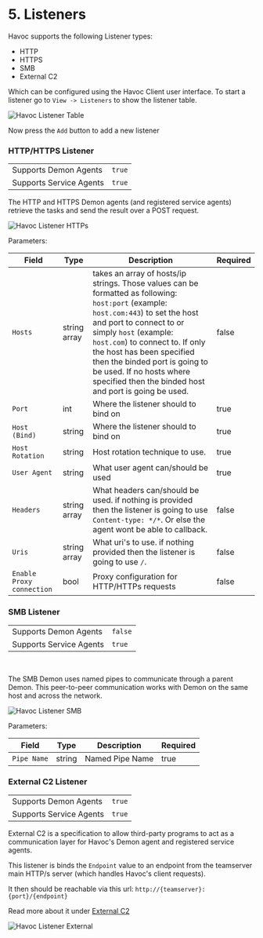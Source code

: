 # 5. Listeners

Havoc supports the following Listener types: 
* HTTP
* HTTPS
* SMB
* External C2

Which can be configured using the Havoc Client user interface.
To start a listener go to `View -> Listeners` to show the listener table. 

![Havoc Listener Table](/images/assets/HavocListenerTable.png)

Now press the `Add` button to add a new listener

### HTTP/HTTPS Listener

| | |
|-|-|
| Supports Demon Agents   | `true` |
| Supports Service Agents | `true` |

The HTTP and HTTPS Demon agents (and registered service agents) retrieve the tasks and send the result over a POST request. 

![Havoc Listener HTTPs](/images/assets/HavocListenerHTTPs.png)

Parameters:

| Field	          | Type | Description | Required  
|-----------------|------|-------------|---------
| `Hosts`         | string array | takes an array of hosts/ip strings. Those values can be formatted as following: `host:port` (example: `host.com:443`) to set the host and port to connect to or simply `host` (example: `host.com`) to connect to. If only the host has been specified then the binded port is going to be used. If no hosts where specified then the binded host and port is going be used. | false
| `Port`          | int          | Where the listener should to bind on | true
| `Host (Bind)`    | string       | Where the listener should to bind on | true
| `Host Rotation` | string       | Host rotation technique to use.  | true
| `User Agent`    | string       | What user agent can/should be used | true
| `Headers`       | string array | What headers can/should be used. if nothing is provided then the listener is going to use `Content-type: */*`. Or else the agent wont be able to callback.  | false
| `Uris`                    | string array | What uri's to use. if nothing provided then the listener is going to use `/`. | false
| `Enable Proxy connection` | bool | Proxy configuration for HTTP/HTTPs requests | false

### SMB Listener

|||
|-|-|
| Supports Demon Agents   | `false` |
| Supports Service Agents | `true` |

&nbsp;

The SMB Demon uses named pipes to communicate through a parent Demon. 
This peer-to-peer communication works with Demon on the same host and across the network.

![Havoc Listener SMB](/images/assets/HavocListenerSMB.png)

Parameters:

| Field	       | Type   | Description     | Required  
|--------------|--------|-----------------|---------
| `Pipe Name`  | string | Named Pipe Name | true


### External C2 Listener

| | |
|-|-|
| Supports Demon Agents   | `true` |
| Supports Service Agents | `true` |

External C2 is a specification to allow third-party programs to act as a communication layer for Havoc's Demon agent and registered service agents. 

This listener is binds the `Endpoint` value to an endpoint from the teamserver main HTTP/s server (which handles Havoc's client requests).

It then should be reachable via this url: `http://{teamserver}:{port}/{endpoint}`

Read more about it under [External C2](/docs/external_c2)

![Havoc Listener External](/images/assets/HavocListenerExternal.png)
